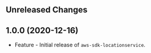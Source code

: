 Unreleased Changes
------------------

1.0.0 (2020-12-16)
------------------

* Feature - Initial release of `aws-sdk-locationservice`.

